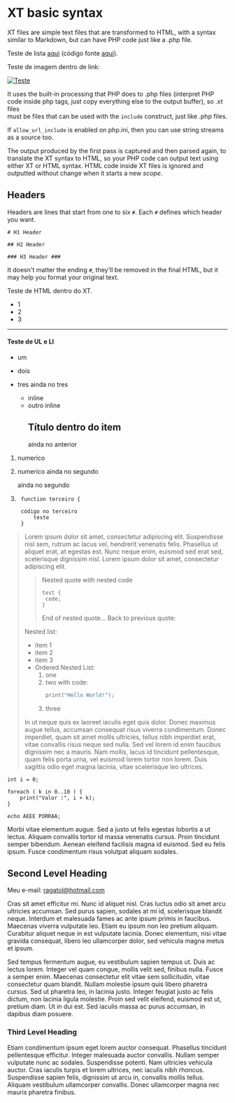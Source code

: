 # XT basic syntax #

XT files are simple text files that are transformed to HTML, with a syntax
similar to Markdown, but can have PHP code just like a .php file.

Teste de lista [aqui](?test=lists) (código fonte [aqui](lists.xt)).

Teste de imagem dentro de link:

[![Teste](image.jpg "Caretinha!!")](image.jpg)

It uses the built-in processing that PHP does to .php files (interpret PHP code
inside php tags, just copy everything else to the output buffer), so .xt files  
must be files that can be used with the `include` construct, just like .php files.

If `allow_url_include` is enabled on php.ini, then you can use string streams as a source too.
	
The output produced by the first pass is captured and then parsed again, to translate the XT syntax to HTML,
so your PHP code can output text using either XT or HTML syntax. HTML code inside XT files is ignored and outputted without change
when it starts a new _scope_.

## Headers

Headers are lines that start from one to six `#`. Each `#` defines which header you want.

	# H1 Header
	
	## H2 Header
	
	### H3 Header ###
It doesn't matter the ending `#`, they'll be removed in the final HTML, but it may help you format your original text.

<div>
	<!-- até colocarmos um </ no inicio da identação atual,
	ou começarmos um parágrafo de texto XT (escrever algo na identação inicial sem começar como tag),
	o sistema só vai enviar o html diretamete para a saída -->
	<p>
		Teste de HTML dentro do XT.
	</p>
	<ul>
		<li>1</li>
		<li>2</li>
		<li>3</li>
	</ul></div>

---
#### Teste de UL e LI ####

-	um
-	dois
-	tres
	ainda no tres

	-	inline
	-	outro inline
		## Título dentro do item
		ainda no anterior
	
1.	numerico
2.	numerico
	ainda no segundo

	ainda no segundo
3.		function terceiro {

		código no terceiro
			teste
		}

> Lorem ipsum dolor sit amet, consectetur adipiscing elit. Suspendisse nisl sem, rutrum ac lacus vel, 
> hendrerit venenatis felis. Phasellus ut aliquet erat, at egestas est. Nunc neque enim, euismod sed 
> erat sed, scelerisque dignissim nisl. Lorem ipsum dolor sit amet, consectetur adipiscing elit.
> > Nested quote
>> with nested code
>> ~~~
>> test {
>> 	code;
>> }
>> ~~~
>> End of nested quote...
> Back to previous quote:
> 
> Nested list:
> - item 1
> - item 2
> - item 3
> - Ordered Nested List:
> 	1. one
>	2. two with code:
> 		~~~c++
> 		print("Hello World!");
> 		~~~
> 	3. three
> 
> In ut neque quis ex laoreet iaculis eget quis dolor. Donec maximus augue tellus, accumsan consequat risus 
> viverra condimentum. Donec imperdiet, quam sit amet mollis ultricies, tellus nibh imperdiet erat, vitae 
> convallis risus neque sed nulla. Sed vel lorem id enim faucibus dignissim nec a mauris. Nam mollis, 
> lacus id tincidunt pellentesque, quam felis porta urna, vel euismod lorem tortor non lorem. Duis sagittis 
> odio eget magna lacinia, vitae scelerisque leo ultrices.

	int i = 0;
	
	foreach ( k in 0..10 ) {
		print("Valor :", i + k);
	}
	
	echo AEEE PORRAA;

Morbi vitae elementum augue. Sed a justo ut felis egestas lobortis a ut lectus. Aliquam convallis tortor 
id massa venenatis cursus. Proin tincidunt semper bibendum. Aenean eleifend facilisis magna id euismod.
Sed eu felis ipsum. Fusce condimentum risus volutpat aliquam sodales.

## Second Level Heading ##

Meu e-mail: <ragatol@hotmail.com>

Cras sit amet efficitur mi. Nunc id aliquet nisl. Cras luctus odio sit amet arcu ultricies accumsan.
Sed purus sapien, sodales at mi id, scelerisque blandit neque. Interdum et malesuada fames ac ante ipsum 
primis in faucibus. Maecenas viverra vulputate leo. Etiam eu ipsum non leo pretium aliquam. Curabitur 
aliquet neque in est vulputate lacinia. Donec elementum, nisi vitae gravida consequat, libero leo ullamcorper 
dolor, sed vehicula magna metus et ipsum.

Sed tempus fermentum augue, eu vestibulum sapien tempus ut. Duis ac lectus lorem. Integer vel quam congue, 
mollis velit sed, finibus nulla. Fusce a semper enim. Maecenas consectetur elit vitae sem sollicitudin, 
vitae consectetur quam blandit. Nullam molestie ipsum quis libero pharetra cursus. Sed ut pharetra leo, 
in lacinia justo. Integer feugiat justo ac felis dictum, non lacinia ligula molestie. Proin sed velit eleifend, 
euismod est ut, pretium diam. Ut in dui est. Sed iaculis massa ac purus accumsan, in dapibus diam posuere.

### Third Level Heading

Etiam condimentum ipsum eget lorem auctor consequat. Phasellus tincidunt pellentesque efficitur. Integer malesuada 
auctor convallis. Nullam semper vulputate nunc ac sodales. Suspendisse potenti. Nam ultricies vehicula auctor.
Cras iaculis turpis et lorem ultrices, nec iaculis nibh rhoncus. Suspendisse sapien felis, dignissim ut arcu in, 
convallis mollis tellus. Aliquam vestibulum ullamcorper convallis. Donec ullamcorper magna nec mauris pharetra finibus. 